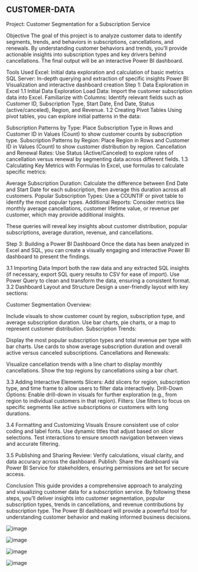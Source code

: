## CUSTOMER-DATA
Project: Customer Segmentation for a Subscription Service

Objective
The goal of this project is to analyze customer data to identify segments, trends, and behaviors in subscriptions, cancellations, and renewals. By understanding customer behaviors and trends, you’ll provide actionable insights into subscription types and key drivers behind cancellations. The final output will be an interactive Power BI dashboard.

Tools Used
Excel: Initial data exploration and calculation of basic metrics
SQL Server: In-depth querying and extraction of specific insights
Power BI: Visualization and interactive dashboard creation
Step 1: Data Exploration in Excel
1.1 Initial Data Exploration
Load Data: Import the customer subscription data into Excel.
Familiarize with Columns: Identify relevant fields such as Customer ID, Subscription Type, Start Date, End Date, Status (active/canceled), Region, and Revenue.
1.2 Creating Pivot Tables
Using pivot tables, you can explore initial patterns in the data:

Subscription Patterns by Type: Place Subscription Type in Rows and Customer ID in Values (Count) to show customer counts by subscription type.
Subscription Patterns by Region: Place Region in Rows and Customer ID in Values (Count) to show customer distribution by region.
Cancellation and Renewal Rates: Use Status (Active/Canceled) to explore rates of cancellation versus renewal by segmenting data across different fields.
1.3 Calculating Key Metrics with Formulas
In Excel, use formulas to calculate specific metrics:

Average Subscription Duration: Calculate the difference between End Date and Start Date for each subscription, then average this duration across all customers.
Popular Subscription Types: Use a COUNTIF or pivot table to identify the most popular types.
Additional Reports: Consider metrics like monthly average cancellations, customer lifetime value, or revenue per customer, which may provide additional insights.

These queries will reveal key insights about customer distribution, popular subscriptions, average duration, revenue, and cancellations.

Step 3: Building a Power BI Dashboard
Once the data has been analyzed in Excel and SQL, you can create a visually engaging and interactive Power BI dashboard to present the findings.

3.1 Importing Data
Import both the raw data and any extracted SQL insights (if necessary, export SQL query results to CSV for ease of import).
Use Power Query to clean and transform the data, ensuring a consistent format.
3.2 Dashboard Layout and Structure
Design a user-friendly layout with key sections:

Customer Segmentation Overview:

Include visuals to show customer count by region, subscription type, and average subscription duration.
Use bar charts, pie charts, or a map to represent customer distribution.
Subscription Trends:

Display the most popular subscription types and total revenue per type with bar charts.
Use cards to show average subscription duration and overall active versus canceled subscriptions.
Cancellations and Renewals:

Visualize cancellation trends with a line chart to display monthly cancellations.
Show the top regions by cancellations using a bar chart.

3.3 Adding Interactive Elements
Slicers: Add slicers for region, subscription type, and time frame to allow users to filter data interactively.
Drill-Down Options: Enable drill-down in visuals for further exploration (e.g., from region to individual customers in that region).
Filters: Use filters to focus on specific segments like active subscriptions or customers with long durations.

3.4 Formatting and Customizing Visuals
Ensure consistent use of color coding and label fonts.
Use dynamic titles that adjust based on slicer selections.
Test interactions to ensure smooth navigation between views and accurate filtering.

3.5 Publishing and Sharing
Review: Verify calculations, visual clarity, and data accuracy across the dashboard.
Publish: Share the dashboard via Power BI Service for stakeholders, ensuring permissions are set for secure access.

Conclusion
This guide provides a comprehensive approach to analyzing and visualizing customer data for a subscription service. By following these steps, you’ll deliver insights into customer segmentation, popular subscription types, trends in cancellations, and revenue contributions by subscription type. The Power BI dashboard will provide a powerful tool for understanding customer behavior and making informed business decisions.

![image](https://github.com/user-attachments/assets/936b4f70-6a14-49af-a686-0edc1df33b72)

![image](https://github.com/user-attachments/assets/e38c8a07-fe75-4c10-a577-b68661ad2927)

![image](https://github.com/user-attachments/assets/3012bfcf-d112-44cf-aec6-4e926bd904cf)

![image](https://github.com/user-attachments/assets/6ec16ae3-1a64-43ee-be51-8c655762f0b4)



